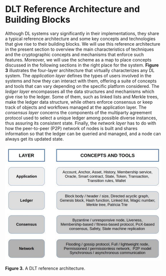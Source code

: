 # DLT Reference Architecture and Building Blocks

Although DL systems vary significantly in their implementations, they share a typical reference architecture and some key concepts and technologies that give rise to their building blocks. We will use this reference architecture in the present section to overview the main characteristics of techniques and the cryptographic concepts and mechanisms that enforce such features. Moreover, we will use the scheme as a map to place concepts discussed in the following sections in the right place for the system. **Figure 3** illustrates the four-layer architecture that virtually characterizes any DL system. The _application layer_ defines the types of users involved in the systems and how they can interact with them, offering a suite of concepts and tools that can vary depending on the specific platform considered. The _ledger layer_ encompasses all the data structures and mechanisms which give rise to the ledger. Some of them, such as linked lists and Merkle trees, make the ledger data structure, while others enforce consensus or keep track of objects and workflows managed at the application layer. The _consensus layer_ concerns the components of the multiparty agreement protocol used to select a unique ledger among possible diverse instances, thus assuring its consistent state. Finally, the _network layer_ has to do with how the peer-to-peer (P2P) network of nodes is built and shares information so that the ledger can be queried and managed, and a node can always get its updated state.

![](../../.gitbook/assets/image2-1.png)

**Figure 3.** A DLT reference architecture.
